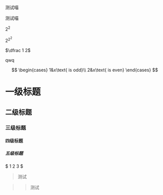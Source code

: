 测试喵

测试喵

$2^2$

$2^{2^2}$

$\dfrac 1 2$

$\text{qwq}$

$$
\begin{cases}
1&x\text{ is  odd}\\
2&x\text{ is even}
\end{cases}
$$

# 一级标题
## 二级标题
### 三级标题
#### 四级标题
##### 五级标题

$ 1 2 3 $

> 测试

> > 测试

